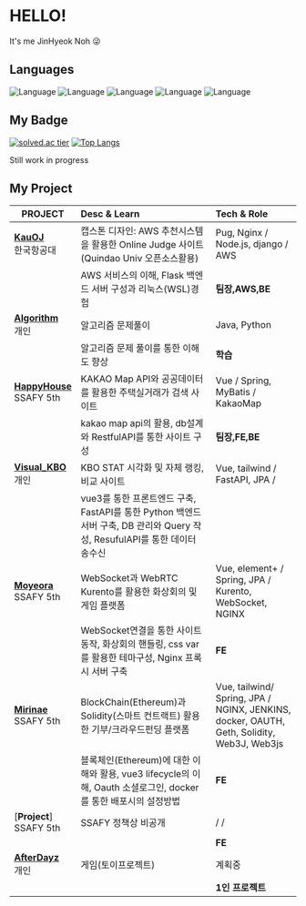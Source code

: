 # HELLO!   
It's me JinHyeok Noh 😜

## Languages
![Language](https://img.shields.io/badge/-_JAVA_-yellow) 
![Language](https://img.shields.io/badge/-JavaScript-orange)
![Language](https://img.shields.io/badge/-_C_-brightgreen) 
![Language](https://img.shields.io/badge/-_C_+_+-brightgreen)
![Language](https://img.shields.io/badge/-_Python_-blue)    

## My Badge
[![solved.ac tier](http://mazassumnida.wtf/api/v2/generate_badge?boj=qkfskan82)](https://solved.ac/qkfskan82)
[![Top Langs](https://github-readme-stats.vercel.app/api/top-langs/?username=wizard9582&layout=compact)](https://github.com/anuraghazra/github-readme-stats)

Still work in progress
## My Project

| PROJECT |  Desc & Learn | Tech & Role | 
| ------ | :------ | :------ |
| [**KauOJ**][KauOJlink] </br>한국항공대 |캡스톤 디자인: AWS 추천시스템을 활용한 Online Judge 사이트(Quindao Univ 오픈소스활용) |Pug, Nginx / Node.js, django / AWS |
|| AWS 서비스의 이해, Flask 백엔드 서버 구성과 리눅스(WSL)경험 | **팀장,AWS,BE** | 
| [**Algorithm**][algolink] </br>개인 |알고리즘 문제풀이| Java, Python |
|| 알고리즘 문제 풀이를 통한 이해도 향상 | **학습** | 
| [**HappyHouse**][happyhouselink] </br>SSAFY 5th |KAKAO Map API와 공공데이터를 활용한 주택실거래가 검색 사이트| Vue / Spring, MyBatis / KakaoMap| 
|| kakao map api의 활용, db설계와 RestfulAPI를 통한 사이트 구성|**팀장,FE,BE**|  
| [**Visual_KBO**][kbolink] </br>개인 |KBO STAT 시각화 및 자체 랭킹,비교 사이트|Vue, tailwind / FastAPI, JPA / |
|| vue3를 통한 프론트엔드 구축, FastAPI를 통한 Python 백엔드서버 구축, DB 관리와 Query 작성, ResufulAPI를 통한 데이터 송수신 |  | **1인 프로젝트** | 
| [**Moyeora**][moyeoralink] </br>SSAFY 5th |WebSocket과 WebRTC Kurento를 활용한 화상회의 및 게임 플랫폼| Vue, element+ / Spring, JPA / Kurento, WebSocket, NGINX| 
|| WebSocket연결을 통한 사이트 동작, 화상회의 핸들링, css var를 활용한 테마구성, Nginx 프록시 서버 구축 |**FE**|
| [**Mirinae**][mirinaelink] </br>SSAFY 5th|BlockChain(Ethereum)과 Solidity(스마트 컨트랙트) 활용한 기부/크라우드펀딩 플랫폼| Vue, tailwind/ Spring, JPA / NGINX, JENKINS, docker, OAUTH, Geth, Solidity, Web3J, Web3js |
|| 블록체인(Ethereum)에 대한 이해와 활용, vue3 lifecycle의 이해, Oauth 소셜로그인, docker를 통한 배포시의 설정방법 |**FE**|
| [**Project**] </br>SSAFY 5th| SSAFY 정책상 비공개 | / / |
|||**FE**|
|[ **AfterDayz**][afterlink] </br>개인|게임(토이프로젝트)|계획중|
|||**1인 프로젝트**|

[KauOjlink]: https://github.com/wizard9582/KauOJ
[algolink]: https://github.com/wizard9582/Algo
[kbolink]: https://github.com/wizard9582/visual_kbo
[afterlink]: https://github.com/wizard9582/AfterDayz
[happyhouselink]:https://github.com/wizard9582/HappyHouse
[moyeoralink]:https://github.com/wizard9582/moyeora
[mirinaelink]:https://github.com/wizard9582/Mirinae
